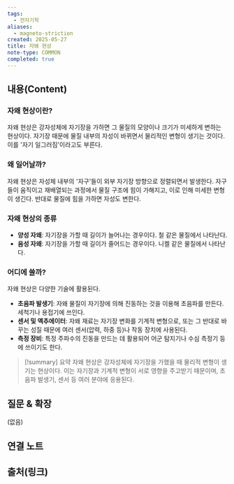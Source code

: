 ```yaml
---
tags:
  - 전자기학
aliases:
  - magneto-striction
created: 2025-05-27
title: 자왜 현상
note-type: COMMON
completed: true
---
```


## 내용(Content)

### 자왜 현상이란?

자왜 현상은 강자성체에 자기장을 가하면 그 물질의 모양이나 크기가 미세하게 변하는 현상이다. 자기장 때문에 물질 내부의 자성이 바뀌면서 물리적인 변형이 생기는 것이다. 이를 '자기 일그러짐'이라고도 부른다.

### 왜 일어날까?

자왜 현상은 자성체 내부의 '자구'들이 외부 자기장 방향으로 정렬되면서 발생한다. 자구들이 움직이고 재배열되는 과정에서 물질 구조에 힘이 가해지고, 이로 인해 미세한 변형이 생긴다. 반대로 물질에 힘을 가하면 자성도 변한다.

### 자왜 현상의 종류

*   **양성 자왜**: 자기장을 가할 때 길이가 늘어나는 경우이다. 철 같은 물질에서 나타난다.
*   **음성 자왜**: 자기장을 가할 때 길이가 줄어드는 경우이다. 니켈 같은 물질에서 나타난다.

### 어디에 쓸까?

자왜 현상은 다양한 기술에 활용된다.

*   **초음파 발생기**: 자왜 물질이 자기장에 의해 진동하는 것을 이용해 초음파를 만든다. 세척기나 용접기에 쓰인다.
*   **센서 및 액추에이터**: 자왜 재료는 자기장 변화를 기계적 변형으로, 또는 그 반대로 바꾸는 성질 때문에 여러 센서(압력, 하중 등)나 작동 장치에 사용된다.
*   **측정 장비**: 특정 주파수의 진동을 만드는 데 활용되어 어군 탐지기나 수심 측정기 등에 쓰이기도 한다.

>[!summary] 요약
>자왜 현상은 강자성체에 자기장을 가했을 때 물리적 변형이 생기는 현상이다. 이는 자기장과 기계적 변형이 서로 영향을 주고받기 때문이며, 초음파 발생기, 센서 등 여러 분야에 응용된다.

## 질문 & 확장

(없음)

## 연결 노트

## 출처(링크)

